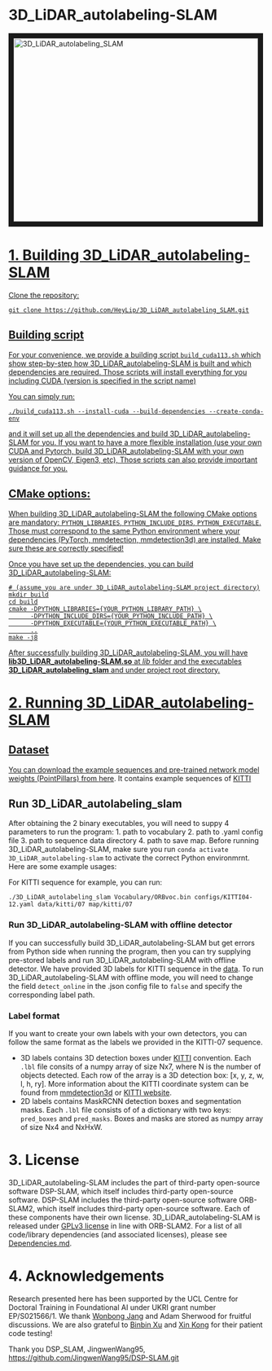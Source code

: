 # 3D_LiDAR_autolabeling-SLAM



<a href="https://youtu.be/xc8WTAzaojE?si=GdG4wGwFMSqKU9z7" target="_blank"><img width="480" height="360" border="10" alt="3D_LiDAR_autolabeling_SLAM" src="https://github.com/HeyLip/3D_LiDAR_autolabeling_SLAM/assets/102511107/39f66267-45f9-4dff-bef9-d29c6f4fe9b8">

# 1. Building 3D_LiDAR_autolabeling-SLAM

Clone the repository:
```
git clone https://github.com/HeyLip/3D_LiDAR_autolabeling_SLAM.git
```

## Building script
For your convenience, we provide a building script `build_cuda113.sh` which show step-by-step how 3D_LiDAR_autolabeling-SLAM is built and which dependencies are required. Those scripts will install everything for you including CUDA (version is specified in the script name)

You can simply run:

```
./build_cuda113.sh --install-cuda --build-dependencies --create-conda-env
```

and it will set up all the dependencies and build 3D_LiDAR_autolabeling-SLAM for you. If you want to have a more flexible installation (use your own CUDA and Pytorch, build 3D_LiDAR_autolabeling-SLAM with your own version of OpenCV, Eigen3, etc), Those scripts can also provide important guidance for you.


## CMake options:
When building 3D_LiDAR_autolabeling-SLAM the following CMake options are mandatory: `PYTHON_LIBRARIES`, `PYTHON_INCLUDE_DIRS`, `PYTHON_EXECUTABLE`. Those must correspond to the same Python environment where your dependencies (PyTorch, mmdetection, mmdetection3d) are installed. Make sure these are correctly specified!

Once you have set up the dependencies, you can build 3D_LiDAR_autolabeling-SLAM: 

```
# (assume you are under 3D_LiDAR_autolabeling-SLAM project directory)
mkdir build
cd build
cmake -DPYTHON_LIBRARIES={YOUR_PYTHON_LIBRARY_PATH} \
      -DPYTHON_INCLUDE_DIRS={YOUR_PYTHON_INCLUDE_PATH} \
      -DPYTHON_EXECUTABLE={YOUR_PYTHON_EXECUTABLE_PATH} \
      ..
make -j8
```

After successfully building 3D_LiDAR_autolabeling-SLAM, you will have **lib3D_LiDAR_autolabeling-SLAM.so**  at *lib* folder and the executables **3D_LiDAR_autolabeling_slam** and under project root directory.

# 2. Running 3D_LiDAR_autolabeling-SLAM

## Dataset
You can download the example sequences and pre-trained network model weights (PointPillars) from [here](https://liveuclac-my.sharepoint.com/:f:/g/personal/ucabjw4_ucl_ac_uk/Eh3nHv6D-LZHkuny4iNOexQBGdDVxloM_nwbEZdxeRfStw?e=sYO1Ot). It contains example sequences of [KITTI](http://www.cvlibs.net/datasets/kitti/eval_odometry.php)

## Run 3D_LiDAR_autolabeling_slam

After obtaining the 2 binary executables, you will need to suppy 4 parameters to run the program: 1. path to vocabulary 2. path to .yaml config file 3. path to sequence data directory 4. path to save map. Before running 3D_LiDAR_autolabeling-SLAM, make sure you run `conda activate 3D_LiDAR_autolabeling-slam` to activate the correct Python environmrnt. Here are some example usages:

For KITTI sequence for example, you can run:

```
./3D_LiDAR_autolabeling_slam Vocabulary/ORBvoc.bin configs/KITTI04-12.yaml data/kitti/07 map/kitti/07
```

### Run 3D_LiDAR_autolabeling-SLAM with offline detector
If you can successfully build 3D_LiDAR_autolabeling-SLAM but get errors from Python side when running the program, then you can try supplying pre-stored labels and run 3D_LiDAR_autolabeling-SLAM with offline detector. We have provided 3D labels for KITTI sequence in the [data](https://liveuclac-my.sharepoint.com/:f:/g/personal/ucabjw4_ucl_ac_uk/Eh3nHv6D-LZHkuny4iNOexQBGdDVxloM_nwbEZdxeRfStw?e=sYO1Ot). To run 3D_LiDAR_autolabeling-SLAM with offline mode, you will need to change the field `detect_online` in the .json config file to `false` and specify the corresponding label path.

### Label format
If you want to create your own labels with your own detectors, you can follow the same format as the labels we provided in the KITTI-07 sequence.
* 3D labels contains 3D detection boxes under [KITTI](http://www.cvlibs.net/datasets/kitti/eval_object.php?obj_benchmark=3d) convention. Each `.lbl` file consits of a numpy array of size Nx7, where N is the number of objects detected. Each row of the array is a 3D detection box: [x, y, z, w, l, h, ry]. More information about the KITTI coordinate system can be found from [mmdetection3d](https://github.com/open-mmlab/mmdetection3d) or [KITTI website](http://www.cvlibs.net/publications/Geiger2013IJRR.pdf).
* 2D labels contains MaskRCNN detection boxes and segmentation masks. Each `.lbl` file consists of of a dictionary with two keys: `pred_boxes` and `pred_masks`. Boxes and masks are stored as numpy array of size Nx4 and NxHxW.

# 3. License
3D_LiDAR_autolabeling-SLAM includes the part of third-party open-source software DSP-SLAM, which itself includes third-party open-source software.
DSP-SLAM includes the third-party open-source software ORB-SLAM2, which itself includes third-party open-source software. Each of these components have their own license.
3D_LiDAR_autolabeling-SLAM is released under [GPLv3 license](LICENSE) in line with ORB-SLAM2. For a list of all code/library dependencies (and associated licenses), please see [Dependencies.md](Dependencies.md).

# 4. Acknowledgements
Research presented here has been supported by the UCL Centre for Doctoral Training in Foundational AI under UKRI grant number EP/S021566/1. We thank [Wonbong Jang](https://sites.google.com/view/wbjang/home) and Adam Sherwood for fruitful discussions. We are also grateful to [Binbin Xu](https://www.doc.ic.ac.uk/~bx516/) and [Xin Kong](https://kxhit.github.io/) for their patient code testing!

Thank you DSP_SLAM, JingwenWang95, https://github.com/JingwenWang95/DSP-SLAM.git
